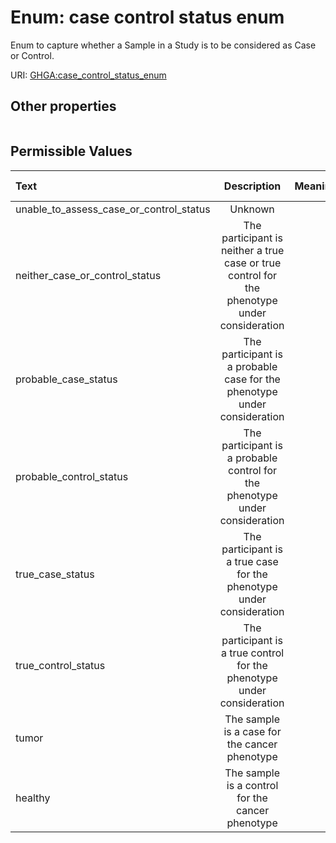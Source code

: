 
# Enum: case control status enum


Enum to capture whether a Sample in a Study is to be considered as Case or Control.

URI: [GHGA:case_control_status_enum](https://w3id.org/GHGA/case_control_status_enum)


## Other properties

|  |  |  |
| --- | --- | --- |

## Permissible Values

| Text | Description | Meaning | Other Information |
| :--- | :---: | :---: | ---: |
| unable_to_assess_case_or_control_status | Unknown |  |  |
| neither_case_or_control_status | The participant is neither a true case or true control for the phenotype under consideration |  |  |
| probable_case_status | The participant is a probable case for the phenotype under consideration |  |  |
| probable_control_status | The participant is a probable control for the phenotype under consideration |  |  |
| true_case_status | The participant is a true case for the phenotype under consideration |  |  |
| true_control_status | The participant is a true control for the phenotype under consideration |  |  |
| tumor | The sample is a case for the cancer phenotype |  |  |
| healthy | The sample is a control for the cancer phenotype |  |  |

